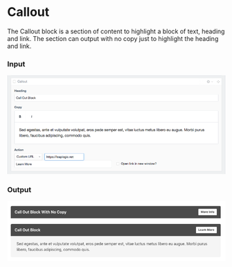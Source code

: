# Callout
The Callout block is a section of content to highlight a block of text, heading and link. The section can output with no copy just to highlight the heading and link.

### Input
![callout](./screenshots/callout-block.png)

### Output
![callout Output](./screenshots/output-callout.png)